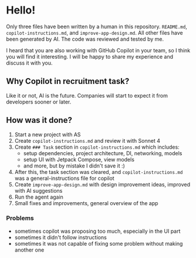 # Hello!

Only three files have been written by a human in this repository.
`README.md`, `copilot-instructions.md`, and `improve-app-design.md`.
All other files have been generated by AI.
The code was reviewed and tested by me.

I heard that you are also working with GitHub Copilot in your team, so I think you will find it
interesting. I will be happy to share my experience and discuss it with you.

## Why Copilot in recruitment task?

Like it or not, AI is the future. Companies will start to expect it from developers sooner or later.

## How was it done?

1. Start a new project with AS
2. Create `copilot-instructions.md` and review it with Sonnet 4
3. Create `### Task` section in `copilot-instructions.md` which includes:
    - setup dependencies, project architecture, DI, networking, models
    - setup UI with Jetpack Compose, view models
    - and more, but by mistake I didn't save it :)
4. After this, the task section was cleared, and `copilot-instructions.md` was a
   general-instructions file for copilot
5. Create `improve-app-design.md` with design improvement ideas, improved with AI suggestions
6. Run the agent again
7. Small fixes and improvements, general overview of the app

### Problems

- sometimes copilot was proposing too much, especially in the UI part
- sometimes it didn't follow instructions
- sometimes it was not capable of fixing some problem without making another one